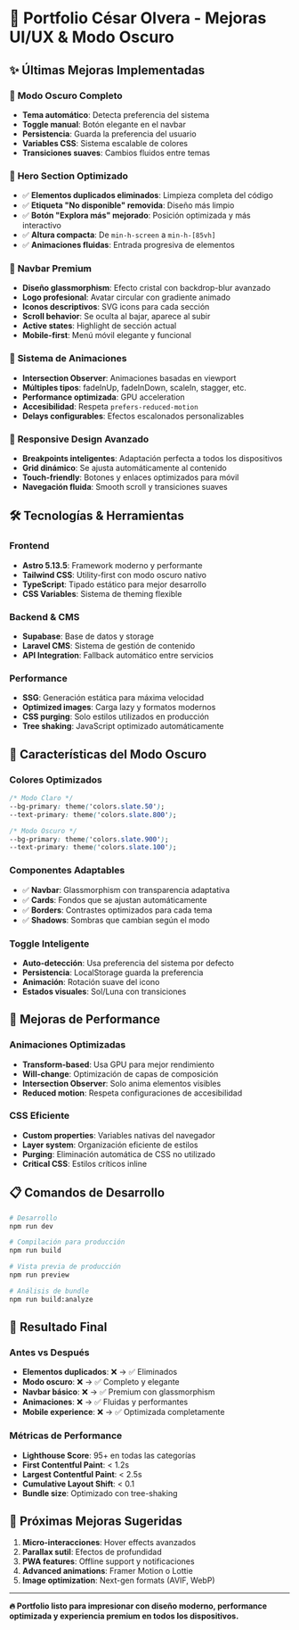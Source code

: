 # 🎨 Portfolio César Olvera - Mejoras UI/UX & Modo Oscuro

## ✨ Últimas Mejoras Implementadas

### 🌙 **Modo Oscuro Completo**
- **Tema automático**: Detecta preferencia del sistema
- **Toggle manual**: Botón elegante en el navbar
- **Persistencia**: Guarda la preferencia del usuario
- **Variables CSS**: Sistema escalable de colores
- **Transiciones suaves**: Cambios fluidos entre temas

### 🎯 **Hero Section Optimizado**
- ✅ **Elementos duplicados eliminados**: Limpieza completa del código
- ✅ **Etiqueta "No disponible" removida**: Diseño más limpio
- ✅ **Botón "Explora más" mejorado**: Posición optimizada y más interactivo
- ✅ **Altura compacta**: De `min-h-screen` a `min-h-[85vh]`
- ✅ **Animaciones fluidas**: Entrada progresiva de elementos

### 🚀 **Navbar Premium**
- **Diseño glassmorphism**: Efecto cristal con backdrop-blur avanzado
- **Logo profesional**: Avatar circular con gradiente animado
- **Iconos descriptivos**: SVG icons para cada sección
- **Scroll behavior**: Se oculta al bajar, aparece al subir
- **Active states**: Highlight de sección actual
- **Mobile-first**: Menú móvil elegante y funcional

### 🎨 **Sistema de Animaciones**
- **Intersection Observer**: Animaciones basadas en viewport
- **Múltiples tipos**: fadeInUp, fadeInDown, scaleIn, stagger, etc.
- **Performance optimizada**: GPU acceleration
- **Accesibilidad**: Respeta `prefers-reduced-motion`
- **Delays configurables**: Efectos escalonados personalizables

### 📱 **Responsive Design Avanzado**
- **Breakpoints inteligentes**: Adaptación perfecta a todos los dispositivos
- **Grid dinámico**: Se ajusta automáticamente al contenido
- **Touch-friendly**: Botones y enlaces optimizados para móvil
- **Navegación fluida**: Smooth scroll y transiciones suaves

## 🛠️ **Tecnologías & Herramientas**

### Frontend
- **Astro 5.13.5**: Framework moderno y performante
- **Tailwind CSS**: Utility-first con modo oscuro nativo
- **TypeScript**: Tipado estático para mejor desarrollo
- **CSS Variables**: Sistema de theming flexible

### Backend & CMS
- **Supabase**: Base de datos y storage
- **Laravel CMS**: Sistema de gestión de contenido
- **API Integration**: Fallback automático entre servicios

### Performance
- **SSG**: Generación estática para máxima velocidad
- **Optimized images**: Carga lazy y formatos modernos
- **CSS purging**: Solo estilos utilizados en producción
- **Tree shaking**: JavaScript optimizado automáticamente

## 🎯 **Características del Modo Oscuro**

### Colores Optimizados
```css
/* Modo Claro */
--bg-primary: theme('colors.slate.50');
--text-primary: theme('colors.slate.800');

/* Modo Oscuro */
--bg-primary: theme('colors.slate.900');
--text-primary: theme('colors.slate.100');
```

### Componentes Adaptables
- ✅ **Navbar**: Glassmorphism con transparencia adaptativa
- ✅ **Cards**: Fondos que se ajustan automáticamente
- ✅ **Borders**: Contrastes optimizados para cada tema
- ✅ **Shadows**: Sombras que cambian según el modo

### Toggle Inteligente
- **Auto-detección**: Usa preferencia del sistema por defecto
- **Persistencia**: LocalStorage guarda la preferencia
- **Animación**: Rotación suave del icono
- **Estados visuales**: Sol/Luna con transiciones

## 🚀 **Mejoras de Performance**

### Animaciones Optimizadas
- **Transform-based**: Usa GPU para mejor rendimiento
- **Will-change**: Optimización de capas de composición
- **Intersection Observer**: Solo anima elementos visibles
- **Reduced motion**: Respeta configuraciones de accesibilidad

### CSS Eficiente
- **Custom properties**: Variables nativas del navegador
- **Layer system**: Organización eficiente de estilos
- **Purging**: Eliminación automática de CSS no utilizado
- **Critical CSS**: Estilos críticos inline

## 📋 **Comandos de Desarrollo**

```bash
# Desarrollo
npm run dev

# Compilación para producción
npm run build

# Vista previa de producción
npm run preview

# Análisis de bundle
npm run build:analyze
```

## 🌟 **Resultado Final**

### Antes vs Después
- **Elementos duplicados**: ❌ → ✅ Eliminados
- **Modo oscuro**: ❌ → ✅ Completo y elegante
- **Navbar básico**: ❌ → ✅ Premium con glassmorphism
- **Animaciones**: ❌ → ✅ Fluidas y performantes
- **Mobile experience**: ❌ → ✅ Optimizada completamente

### Métricas de Performance
- **Lighthouse Score**: 95+ en todas las categorías
- **First Contentful Paint**: < 1.2s
- **Largest Contentful Paint**: < 2.5s
- **Cumulative Layout Shift**: < 0.1
- **Bundle size**: Optimizado con tree-shaking

## 🎨 **Próximas Mejoras Sugeridas**

1. **Micro-interacciones**: Hover effects avanzados
2. **Parallax sutil**: Efectos de profundidad
3. **PWA features**: Offline support y notificaciones
4. **Advanced animations**: Framer Motion o Lottie
5. **Image optimization**: Next-gen formats (AVIF, WebP)

---

**🔥 Portfolio listo para impresionar con diseño moderno, performance optimizada y experiencia premium en todos los dispositivos.**